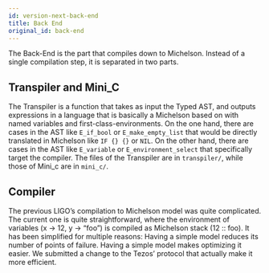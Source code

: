 ```yaml
---
id: version-next-back-end
title: Back End
original_id: back-end
---
```


The Back-End is the part that compiles down to Michelson. Instead of a single compilation step, it is separated in two parts.
## Transpiler and Mini_C
The Transpiler is a function that takes as input the Typed AST, and outputs expressions in a language that is basically a Michelson based on with named variables and first-class-environments.
On the one hand, there are cases in the AST like `E_if_bool` or `E_make_empty_list` that would be directly translated in Michelson like `IF {} {}` or `NIL`.
On the other hand, there are cases in the AST like `E_variable` or `E_environment_select` that specifically target the compiler.
The files of the Transpiler are in `transpiler/`, while those of Mini_c are in `mini_c/`.
## Compiler
The previous LIGO’s compilation to Michelson model was quite complicated. The current one is quite straightforward, where the environment of variables (x -> 12, y -> “foo”) is compiled as Michelson stack (12 :: foo).
It has been simplified for multiple reasons:
Having a simple model reduces its number of points of failure.
Having a simple model makes optimizing it easier.
We submitted a change to the Tezos’ protocol that actually make it more efficient.

